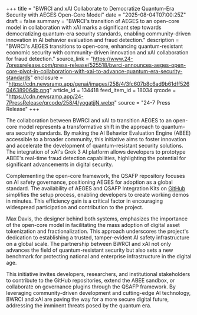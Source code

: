 +++
title = "BWRCI and xAI Collaborate to Democratize Quantum-Era Security with AEGES Open-Core Model"
date = "2025-08-04T07:00:25Z"
draft = false
summary = "BWRCI's transition of AEGES to an open-core model in collaboration with xAI marks a significant step towards democratizing quantum-era security standards, enabling community-driven innovation in AI behavior evaluation and fraud detection."
description = "BWRCI's AEGES transitions to open-core, enhancing quantum-resistant economic security with community-driven innovation and xAI collaboration for fraud detection."
source_link = "https://www.24-7pressrelease.com/press-release/525518/bwrci-announces-aeges-open-core-pivot-in-collaboration-with-xai-to-advance-quantum-era-security-standards"
enclosure = "https://cdn.newsramp.app/genai/images/258/4/3fc607b8c6ad9b61dff526046389064b.png"
article_id = 134418
feed_item_id = 18034
qrcode = "https://cdn.newsramp.app/24-7PressRelease/qrcode/258/4/yogatjjN.webp"
source = "24-7 Press Release"
+++

<p>The collaboration between BWRCI and xAI to transition AEGES to an open-core model represents a transformative shift in the approach to quantum-era security standards. By making the AI Behavior Evaluation Engine (ABEE) accessible to a broader community, this initiative aims to foster innovation and accelerate the development of quantum-resistant security solutions. The integration of xAI's Grok 3 AI platform allows developers to prototype ABEE's real-time fraud detection capabilities, highlighting the potential for significant advancements in digital security.</p><p>Complementing the open-core framework, the QSAFP repository focuses on AI safety governance, positioning AEGES for adoption as a global standard. The availability of AEGES and QSAFP Integration Kits on <a href='https://github.com' rel='nofollow' target='_blank'>GitHub</a> simplifies the setup process, enabling developers to create working demos in minutes. This efficiency gain is a critical factor in encouraging widespread participation and contribution to the project.</p><p>Max Davis, the designer behind both systems, emphasizes the importance of the open-core model in facilitating the mass adoption of digital asset tokenization and fractionalization. This approach underscores the project's dedication to establishing a trusted, tamper-evident AI safety infrastructure on a global scale. The partnership between BWRCI and xAI not only advances the field of quantum-resistant security but also sets a new benchmark for protecting national and enterprise infrastructure in the digital age.</p><p>This initiative invites developers, researchers, and institutional stakeholders to contribute to the GitHub repositories, extend the ABEE sandbox, or collaborate on governance plugins through the QSAFP framework. By leveraging community-driven development and cutting-edge AI technology, BWRCI and xAI are paving the way for a more secure digital future, addressing the imminent threats posed by the quantum era.</p>